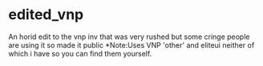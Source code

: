 # edited_vnp
An horid edit to the vnp inv that was very rushed but some cringe people are using it so made it public
*Note:Uses VNP 'other' and eliteui neither of which i have so you can find them yourself.
